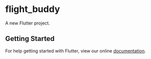# flight_buddy

A new Flutter project.

## Getting Started

For help getting started with Flutter, view our online
[documentation](https://flutter.io/).
